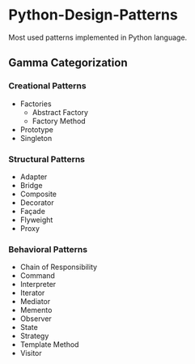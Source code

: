 # Python-Design-Patterns
Most used patterns implemented in Python language.

## Gamma Categorization

### Creational Patterns
- Factories
  - Abstract Factory
  - Factory Method
- Prototype
- Singleton

### Structural Patterns
- Adapter
- Bridge
- Composite
- Decorator
- Façade
- Flyweight
- Proxy

### Behavioral Patterns
- Chain of Responsibility
- Command
- Interpreter
- Iterator
- Mediator
- Memento
- Observer
- State
- Strategy
- Template Method
- Visitor
